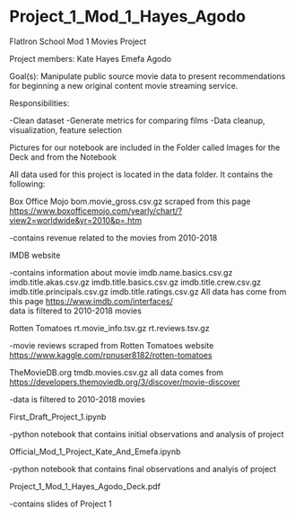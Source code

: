# Project_1_Mod_1_Hayes_Agodo


FlatIron School Mod 1 Movies Project

Project members:
Kate Hayes
Emefa Agodo

Goal(s):
Manipulate public source movie data to present recommendations for beginning a new original content movie streaming service.

Responsibilities:

-Clean dataset 
-Generate metrics for comparing films
-Data cleanup, visualization, feature selection

Pictures for our notebook are included in the Folder called
Images for the Deck and from the Notebook

All data used for this project is located in the data folder. It contains the following: 

Box Office Mojo
bom.movie_gross.csv.gz
scraped from this page https://www.boxofficemojo.com/yearly/chart/?view2=worldwide&yr=2010&p=.htm

-contains revenue related to the movies from 2010-2018

IMDB website

-contains information about movie
imdb.name.basics.csv.gz
imdb.title.akas.csv.gz
imdb.title.basics.csv.gz
imdb.title.crew.csv.gz
imdb.title.principals.csv.gz
imdb.title.ratings.csv.gz
All data has come from this page https://www.imdb.com/interfaces/  
data is filtered to 2010-2018 movies

Rotten Tomatoes
rt.movie_info.tsv.gz
rt.reviews.tsv.gz

-movie reviews scraped from Rotten Tomatoes website
https://www.kaggle.com/rpnuser8182/rotten-tomatoes


TheMovieDB.org
tmdb.movies.csv.gz
all data comes from https://developers.themoviedb.org/3/discover/movie-discover

-data is filtered to 2010-2018 movies

First_Draft_Project_1.ipynb

-python notebook that contains initial observations and analysis of project

Official_Mod_1_Project_Kate_And_Emefa.ipynb

-python notebook that contains final observations and analyis of project

Project_1_Mod_1_Hayes_Agodo_Deck.pdf

-contains slides of Project 1

